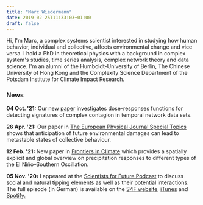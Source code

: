 ```yaml
---
title: "Marc Wiedermann"
date: 2019-02-25T11:33:03+01:00
draft: false
---
```


Hi, I'm Marc, a complex systems scientist interested in
studying how human behavior, individual and collective, affects
environmental change and vice versa. I hold a PhD in theoretical physics with a
background in complex system's studies, time series analysis, complex network
theory and data science. I'm an alumni of the Humboldt-University of Berlin, The Chinese University of
Hong Kong and the Complexity Science Department of the Potsdam Institute for Climate Impact Research.

### News

**04 Oct. '21:** Our new
[paper](https://link.springer.com/article/10.1140/epjs/s11734-021-00279-7)
investigates dose-responses functions for detecting signatures of complex
contagion in temporal network data sets. 

**26 Apr. '21:** Our paper in [The European Physical Journal Special Topics](https://link.springer.com/article/10.1140/epjs/s11734-021-00011-5#citeas) shows that anticipation of future
environmental damages can lead to metastable states of collective
behaviour. 

**12 Feb. '21:** New paper in [Frontiers in Climate](https://www.frontiersin.org/articles/10.3389/fclim.2021.618548/full)
which provides a spatially explicit and global overview on precipitation responses to different types of the
El Niño–Southern Oscillation.

**05 Nov. '20:** I appeared at the [Scientists for Future
Podcast](https://s4f-podcast.de/) to discuss social and natural
tipping elements as well as their potential interactions. The full episode
(in German) is available on the [S4F
website](https://s4f-podcast.de/2020/11/s4f008-domino-erdsystem/),
[iTunes](https://podcasts.apple.com/de/podcast/folge-9-dominoeffekte-im-erdsystem/id1498309073?i=1000497379327)
and [Spotify.](https://open.spotify.com/episode/0j0GxFbkw4WeBg0xH7Izxi?si=wQaF9SmKTDWZ_uBlL1_vJQ)

<!--
**17 Mar. '21:** Our new paper concerning [Optimization of coupling and global
collapse in diffusively coupled socio-ecological resource exploitation
networks](https://iopscience.iop.org/article/10.1088/1367-2630/abe0db) lead by
our former Master student Tanja Holstein is now published in [New Journal of
Physics.](https://iopscience.iop.org/journal/1367-2630)

**14 Oct. '20:** Our newest
[DominoES](https://www.pik-potsdam.de/research/projects/activities/dominoes)
paper proposes an analytical framework to characterize
potential social tipping processes for sustainability. The preprint is now
available on the [arXiv](https://arxiv.org/abs/2010.04488) and
[SSRN](https://papers.ssrn.com/sol3/papers.cfm?abstract_id=3708161).

**08 Jul. '20:** Our new paper on [A network-based microfoundation of
Granovetter’s threshold model for social
tipping](https://www.nature.com/articles/s41598-020-67102-6) is now published
in Scientific Reports. It is part of the collection on [Social
physics](https://www.nature.com/collections/hfafjbjbgd) edited by Matjaž Perc.


**14 May '20:** [Geo.X](https://www.geo-x.net/) is a research network for Geosciences consisting of ten
partner institutions in the Berlin-Potsdam area. I am happy to announce
that I have been appointed as a postdoctoral member of their [Young
Academy](https://www.geo-x.net/young-academy/fellows-2019).


**04 May '20:** The description-paper of the copan:CORE World-Earth modeling
framework is now published in [Earth System
Dynamics](https://www.earth-syst-dynam.net/11/395/2020/). You can play around with the reference implementation available on [github](https://github.com/pik-copan/pycopancore).

**19 Dec. '19:** *Domino Effects in the Earth System -- The potential role of wanted tipping points* is the
title of the agenda-setting paper for our [DominoES
project](https://www.pik-potsdam.de/research/projects/activities/dominoes).
A revised version of the preprint is now available on the
[arXiv](https://arxiv.org/abs/1911.10063).

**3 Oct. '19:** I worked with Design students from the University of Applied
sciences Potsdam to create visual arts experiments of different Tipping
Elements in the Earth System. A video of the installations can be seen
[here](https://vimeo.com/363540500).


**25 Oct. '19:** Fabian Geier's (former master student with us at
[copan](https://www.pik-potsdam.de/research/projects/activities/copan)) paper
on [The physics of governance networks](https://doi.org/10.1140/epjst/e2019-900120-4)
is now published in EPJ ST.

**22 Oct. '19:** I had the fortune to co-author [Ilona
Otto's](https://www.pik-potsdam.de/members/banaszak/) paper on [Human agency in
the Anthropocene](https://doi.org/10.1016/j.ecolecon.2019.106463) which is now
published in Ecological Economics.

**19 Jun. '19:** Our new paper on *The physics of governance networks* is now
available on the [arxiv](https://arxiv.org/abs/1906.08679).

My work is part of the Leibniz Project
[DominoES](https://www.pik-potsdam.de/research/projects/activities/dominoes)
and the FutureLab on Game Theory & Networks of Interacting Agents
[Gane](https://www.pik-potsdam.de/research/futurelabs/gane). I am also a member
of the [copan
collaboration](https://www.pik-potsdam.de/research/projects/activities/copan).

M
Hi, I'm Marc. am a postdoc in the [Complexity
Science](https://www.pik-potsdam.de/research/complexity-science) department at
the Potsdam Institute for Climate Impact Research.

My work is part of the Leibniz Project
[DominoES](https://www.pik-potsdam.de/research/projects/activities/dominoes)
and the FutureLab on Game Theory & Networks of Interacting Agents
[Gane](https://www.pik-potsdam.de/research/futurelabs/gane). I am also a member
of the [copan
collaboration](https://www.pik-potsdam.de/research/projects/activities/copan).

My interests are in complex networks, time series analysis, complex contagion and social tipping.


-->
